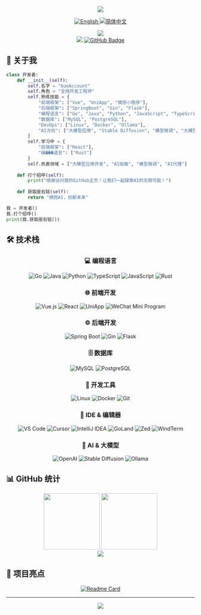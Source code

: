 <div align="center">
    <img src="https://readme-typing-svg.herokuapp.com/?lines=你好，世界!;欢迎来到我的GitHub主页!;全栈开发工程师;AI%20探索者&center=true&size=27&color=f75c7e&duration=3000&pause=1000">
</div>

<div align="center">
    <p>
        <a href="README.md">
            <img src="https://img.shields.io/badge/English-ff69b4?style=for-the-badge&logo=googletranslate&logoColor=white" alt="English"/>
        </a>
        <a href="README_CN.md">
            <img src="https://img.shields.io/badge/简体中文-4c1?style=for-the-badge&logo=googletranslate&logoColor=white" alt="简体中文"/>
        </a>
    </p>
</div>

<div align="center">
    <img src="https://github-readme-streak-stats.herokuapp.com/?user=GuoAccount&theme=radical&hide_border=true" />
</div>

<div align="center">
    <img src="https://komarev.com/ghpvc/?username=GuoAccount&color=blueviolet&style=flat-square">
    <a href="https://github.com/GuoAccount?tab=followers">
        <img src="https://img.shields.io/github/followers/GuoAccount?label=关注者&style=social" alt="GitHub Badge">
    </a>
</div>

## 🚀 关于我

```python
class 开发者:
    def __init__(self):
        self.名字 = "GuoAccount"
        self.角色 = "全栈开发工程师"
        self.熟练技能 = {
            "前端框架": ["Vue", "UniApp", "微信小程序"],
            "后端框架": ["SpringBoot", "Gin", "Flask"],
            "编程语言": ["Go", "Java", "Python", "JavaScript", "TypeScript"],
            "数据库": ["MySQL", "PostgreSQL"],
            "DevOps": ["Linux", "Docker", "Ollama"],
            "AI方向": ["大模型应用", "Stable Diffusion", "模型微调", "大模型函数调用", "AI代理"]
        }
        self.学习中 = {
            "前端框架": ["React"],
            "编���语言": ["Rust"]
        }
        self.热衷领域 = ["大模型应用开发", "AI绘画", "模型微调", "AI代理"]
        
    def 打个招呼(self):
        print("感谢访问我的GitHub主页！让我们一起探索AI的无限可能！")
        
    def 获取座右铭(self):
        return "拥抱AI，创新未来"

我 = 开发者()
我.打个招呼()
print(我.获取座右铭())
```

## 🛠️ 技术栈

<div align="center">
    
### 💻 编程语言
![Go](https://img.shields.io/badge/-Go-00ADD8?style=for-the-badge&logo=go&logoColor=white)
![Java](https://img.shields.io/badge/-Java-007396?style=for-the-badge&logo=java&logoColor=white)
![Python](https://img.shields.io/badge/-Python-3776AB?style=for-the-badge&logo=Python&logoColor=white)
![TypeScript](https://img.shields.io/badge/-TypeScript-3178C6?style=for-the-badge&logo=typescript&logoColor=white)
![JavaScript](https://img.shields.io/badge/-JavaScript-F7DF1E?style=for-the-badge&logo=JavaScript&logoColor=black)
![Rust](https://img.shields.io/badge/-Rust-000000?style=for-the-badge&logo=rust&logoColor=white)

### 🌐 前端开发
![Vue.js](https://img.shields.io/badge/-Vue.js-4FC08D?style=for-the-badge&logo=vue.js&logoColor=white)
![React](https://img.shields.io/badge/-React-61DAFB?style=for-the-badge&logo=react&logoColor=black)
![UniApp](https://img.shields.io/badge/-UniApp-2B9939?style=for-the-badge)
![WeChat Mini Program](https://img.shields.io/badge/-微信小程序-07C160?style=for-the-badge&logo=wechat&logoColor=white)

### ⚙️ 后端开发
![Spring Boot](https://img.shields.io/badge/-Spring%20Boot-6DB33F?style=for-the-badge&logo=spring-boot&logoColor=white)
![Gin](https://img.shields.io/badge/-Gin-00ADD8?style=for-the-badge&logo=go&logoColor=white)
![Flask](https://img.shields.io/badge/-Flask-000000?style=for-the-badge&logo=flask&logoColor=white)

### 🗄️ 数据库
![MySQL](https://img.shields.io/badge/-MySQL-4479A1?style=for-the-badge&logo=mysql&logoColor=white)
![PostgreSQL](https://img.shields.io/badge/-PostgreSQL-336791?style=for-the-badge&logo=postgresql&logoColor=white)

### 🔧 开发工具
![Linux](https://img.shields.io/badge/-Linux-FCC624?style=for-the-badge&logo=linux&logoColor=black)
![Docker](https://img.shields.io/badge/-Docker-2496ED?style=for-the-badge&logo=docker&logoColor=white)
![Git](https://img.shields.io/badge/-Git-F05032?style=for-the-badge&logo=git&logoColor=white)

### 🤖 IDE & 编辑器
![VS Code](https://img.shields.io/badge/-VS%20Code-007ACC?style=for-the-badge&logo=visual-studio-code&logoColor=white)
![Cursor](https://img.shields.io/badge/-Cursor-000000?style=for-the-badge)
![IntelliJ IDEA](https://img.shields.io/badge/-IntelliJ%20IDEA-000000?style=for-the-badge&logo=intellij-idea&logoColor=white)
![GoLand](https://img.shields.io/badge/-GoLand-000000?style=for-the-badge&logo=goland&logoColor=white)
![Zed](https://img.shields.io/badge/-Zed-4A154B?style=for-the-badge)
![WindTerm](https://img.shields.io/badge/-WindTerm-000000?style=for-the-badge)

### 🤖 AI & 大模型
![OpenAI](https://img.shields.io/badge/-OpenAI-412991?style=for-the-badge&logo=openai&logoColor=white)
![Stable Diffusion](https://img.shields.io/badge/-Stable%20Diffusion-FF6F61?style=for-the-badge)
![Ollama](https://img.shields.io/badge/-Ollama-000000?style=for-the-badge)

</div>

## 📊 GitHub 统计

<div align="center">
    <img height="150px" src="https://github-readme-stats.vercel.app/api?username=GuoAccount&show_icons=true&theme=radical&include_all_commits=true&custom_title=我的%20GitHub%20统计&locale=cn"/>
    <img height="150px" src="https://github-readme-stats.vercel.app/api/top-langs/?username=GuoAccount&layout=compact&theme=radical&custom_title=最常用的编程语言&locale=cn"/>
</div>

<div align="center">
    <img src="https://github-profile-trophy.vercel.app/?username=GuoAccount&theme=radical&row=1&column=6&margin-w=15&locale=cn" />
</div>

## 🌟 项目亮点

<div align="center">

[![Readme Card](https://github-readme-stats.vercel.app/api/pin/?username=GuoAccount&repo=autox-ts&theme=radical&show_owner=true&locale=cn)](https://github.com/GuoAccount/autox-ts)

</div>

---

<div align="center">
    <img src="https://quotes-github-readme.vercel.app/api?type=horizontal&theme=radical" />
</div>